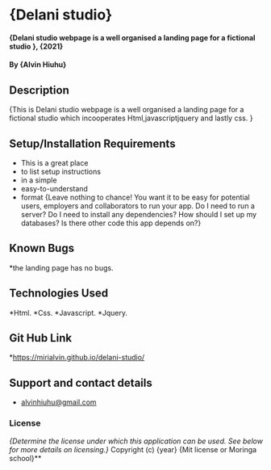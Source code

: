 # {Delani studio}
#### {Delani studio webpage is a well organised a landing page for a fictional studio }, {2021}
#### By **{Alvin Hiuhu}**
## Description
{This is Delani studio webpage is a well organised a landing page for a fictional studio which incooperates Html,javascriptjquery and lastly css. }
## Setup/Installation Requirements
* This is a great place
* to list setup instructions
* in a simple
* easy-to-understand
* format
{Leave nothing to chance! You want it to be easy for potential users, employers and collaborators to run your app. Do I need to run a server? Do I need to install any dependencies? How should I set up my databases? Is there other code this app depends on?}
## Known Bugs
*the landing page has no bugs.
## Technologies Used
*Html.
*Css.
*Javascript.
*Jquery.

## Git Hub Link
*https://mirialvin.github.io/delani-studio/
## Support and contact details
* alvinhiuhu@gmail.com
### License
*{Determine the license under which this application can be used.  See below for more details on licensing.}*
Copyright (c) {year} {Mit license or Moringa school}**
